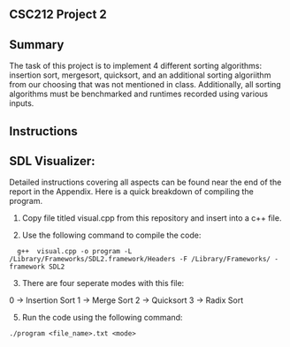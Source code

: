 CSC212 Project 2
---------------------

Summary
---------------------
The task of this project is to implement 4 different sorting algorithms: insertion sort, mergesort, quicksort, and an additional sorting algoriithm from our choosing that was not mentioned in class. Additionally, all sorting algorithms must be benchmarked and runtimes recorded using various inputs. 

Instructions
---------------------
SDL Visualizer:
---------------------
Detailed instructions covering all aspects can be found near the end of the report in the Appendix. Here is a quick breakdown of compiling the program.

1. Copy file titled visual.cpp from this repository and insert into a c++ file.

2. Use the following command to compile the code:
```
  g++  visual.cpp -o program -L /Library/Frameworks/SDL2.framework/Headers -F /Library/Frameworks/ -framework SDL2
```

3. There are four seperate modes with this file:

 0 -> Insertion Sort
 1 -> Merge Sort
 2 -> Quicksort
 3 -> Radix Sort


5. Run the code using the following command:
```
./program <file_name>.txt <mode>
```
